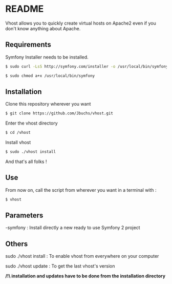 # README #
Vhost allows you to quickly create virtual hosts on Apache2 even if you don't know anything about Apache.

Requirements
------------

Symfony Installer needs to be installed.

```bash
$ sudo curl -LsS http://symfony.com/installer -o /usr/local/bin/symfony

$ sudo chmod a+x /usr/local/bin/symfony
```

Installation
------------

Clone this repository wherever you want
```bash
$ git clone https://github.com/Jbuchs/vhost.git
```
Enter the vhost directory
```bash
$ cd /vhost
```
Install vhost
```bash
$ sudo ./vhost install
```
And that's all folks !

Use
---

From now on, call the script from wherever you want in a terminal with :
```bash
$ vhost
```
Parameters
----------

-symfony :  Install directly a new ready to use Symfony 2 project

Others
------

sudo ./vhost install :	To enable vhost from everywhere on your computer

sudo ./vhost update :    To get the last vhost's version

<b>/!\ installation and updates have to be done from the installation directory</b>

